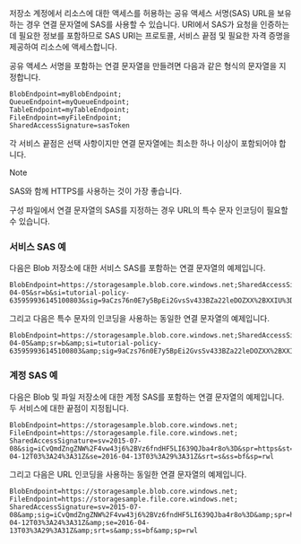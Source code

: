 저장소 계정에서 리소스에 대한 액세스를 허용하는 공유 액세스 서명(SAS) URL을 보유하는 경우 연결 문자열에 SAS를 사용할 수 있습니다. URI에서 SAS가 요청을 인증하는 데 필요한 정보를 포함하므로 SAS URI는 프로토콜, 서비스 끝점 및 필요한 자격 증명을 제공하여 리소스에 액세스합니다.

공유 액세스 서명을 포함하는 연결 문자열을 만들려면 다음과 같은 형식의 문자열을 지정합니다.

```
BlobEndpoint=myBlobEndpoint;
QueueEndpoint=myQueueEndpoint;
TableEndpoint=myTableEndpoint;
FileEndpoint=myFileEndpoint;
SharedAccessSignature=sasToken
```

각 서비스 끝점은 선택 사항이지만 연결 문자열에는 최소한 하나 이상이 포함되어야 합니다.

> [!NOTE]
> SAS와 함께 HTTPS를 사용하는 것이 가장 좋습니다.
>
> 구성 파일에서 연결 문자열의 SAS를 지정하는 경우 URL의 특수 문자 인코딩이 필요할 수 있습니다.
>
>

### <a name="service-sas-example"></a>서비스 SAS 예
다음은 Blob 저장소에 대한 서비스 SAS를 포함하는 연결 문자열의 예제입니다.

```
BlobEndpoint=https://storagesample.blob.core.windows.net;SharedAccessSignature=sv=2015-04-05&sr=b&si=tutorial-policy-635959936145100803&sig=9aCzs76n0E7y5BpEi2GvsSv433BZa22leDOZXX%2BXXIU%3D
```

그리고 다음은 특수 문자의 인코딩을 사용하는 동일한 연결 문자열의 예제입니다.

```
BlobEndpoint=https://storagesample.blob.core.windows.net;SharedAccessSignature=sv=2015-04-05&amp;sr=b&amp;si=tutorial-policy-635959936145100803&amp;sig=9aCzs76n0E7y5BpEi2GvsSv433BZa22leDOZXX%2BXXIU%3D
```

### <a name="account-sas-example"></a>계정 SAS 예
다음은 Blob 및 파일 저장소에 대한 계정 SAS를 포함하는 연결 문자열의 예제입니다. 두 서비스에 대한 끝점이 지정됩니다.

```
BlobEndpoint=https://storagesample.blob.core.windows.net;
FileEndpoint=https://storagesample.file.core.windows.net;
SharedAccessSignature=sv=2015-07-08&sig=iCvQmdZngZNW%2F4vw43j6%2BVz6fndHF5LI639QJba4r8o%3D&spr=https&st=2016-04-12T03%3A24%3A31Z&se=2016-04-13T03%3A29%3A31Z&srt=s&ss=bf&sp=rwl
```

그리고 다음은 URL 인코딩을 사용하는 동일한 연결 문자열의 예제입니다.

```
BlobEndpoint=https://storagesample.blob.core.windows.net;
FileEndpoint=https://storagesample.file.core.windows.net;
SharedAccessSignature=sv=2015-07-08&amp;sig=iCvQmdZngZNW%2F4vw43j6%2BVz6fndHF5LI639QJba4r8o%3D&amp;spr=https&amp;st=2016-04-12T03%3A24%3A31Z&amp;se=2016-04-13T03%3A29%3A31Z&amp;srt=s&amp;ss=bf&amp;sp=rwl
```



<!--HONumber=Nov16_HO3-->


